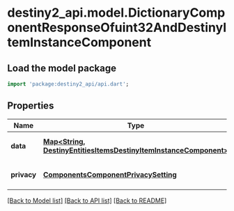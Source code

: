 # destiny2_api.model.DictionaryComponentResponseOfuint32AndDestinyItemInstanceComponent

## Load the model package
```dart
import 'package:destiny2_api/api.dart';
```

## Properties
Name | Type | Description | Notes
------------ | ------------- | ------------- | -------------
**data** | [**Map&lt;String, DestinyEntitiesItemsDestinyItemInstanceComponent&gt;**](DestinyEntitiesItemsDestinyItemInstanceComponent.md) |  | [optional] [default to {}]
**privacy** | [**ComponentsComponentPrivacySetting**](ComponentsComponentPrivacySetting.md) |  | [optional] [default to null]

[[Back to Model list]](../README.md#documentation-for-models) [[Back to API list]](../README.md#documentation-for-api-endpoints) [[Back to README]](../README.md)


